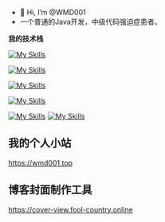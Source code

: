 - 👋 Hi, I’m @WMD001
- 一个普通的Java开发，中级代码强迫症患者。

**我的技术栈**

[![My Skills](https://skillicons.dev/icons?i=java,python,nodejs,html,css,javascript,markdown&theme=light)](https://skillicons.dev)

[![My Skills](https://skillicons.dev/icons?i=react,vue,spring,regex&theme=light)](https://skillicons.dev)

[![My Skills](https://skillicons.dev/icons?i=mysql,redis&theme=light)](https://skillicons.dev)

[![My Skills](https://skillicons.dev/icons?i=maven,gradle,jenkins,nginx,git&theme=light)](https://skillicons.dev)

[![My Skills](https://skillicons.dev/icons?i=idea,vscode&theme=light)](https://skillicons.dev)
[![My Skills](https://skillicons.dev/icons?i=linux&theme=light)](https://skillicons.dev)


## 我的个人小站
https://wmd001.top

## 博客封面制作工具
https://cover-view.fool-country.online

<!---
WMD001/WMD001 is a ✨ special ✨ repository because its `README.md` (this file) appears on your GitHub profile.
You can click the Preview link to take a look at your changes.
--->

